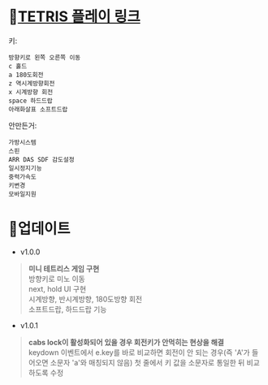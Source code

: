 # 🤍[TETRIS 플레이 링크](https://gyuriling.github.io/Tetris/)

키:
```
방향키로 왼쪽 오른쪽 이동 
c 홀드
a 180도회전
z 역시계방향회전
x 시계방향 회전 
space 하드드랍
아래화살표 소프트드랍
```

안만든거:
```
가방시스템
스핀
ARR DAS SDF 감도설정 
일시정지기능
중력가속도
키변경
모바일지원 
```




# 🤍업데이트

* v1.0.0
> **미니 테트리스 게임 구현**<br/>
방향키로 미노 이동<br/>
next, hold UI 구현<br/>
시계방향, 반시계방향, 180도방향 회전<br/>
소프트드랍, 하드드랍 기능 

* v1.0.1
> **cabs lock이 활성화되어 있을 경우 회전키가 안먹히는 현상을 해결**<br/>
keydown 이벤트에서 e.key를 바로 비교하면 회전이 안 되는 경우(즉 'A'가 들어오면 소문자 'a'와 매칭되지 않음) 첫 줄에서 키 값을 소문자로 통일한 뒤 비교하도록 수정

